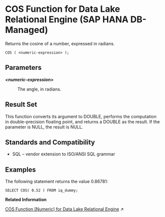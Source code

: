 <!-- loio0713b652c6864115aa6b767dbf8531a3 -->

# COS Function for Data Lake Relational Engine \(SAP HANA DB-Managed\)

Returns the cosine of a number, expressed in radians.



```
COS ( <numeric-expression> );
```



<a name="loio0713b652c6864115aa6b767dbf8531a3__section_rny_cql_srb"/>

## Parameters


<dl>
<dt><b>

*<numeric-expression\>*

</b></dt>
<dd>

The angle, in radians.



</dd>
</dl>



<a name="loio0713b652c6864115aa6b767dbf8531a3__section_wrl_dql_srb"/>

## Result Set

This function converts its argument to DOUBLE, performs the computation in double-precision floating point, and returns a DOUBLE as the result. If the parameter is NULL, the result is NULL.



<a name="loio0713b652c6864115aa6b767dbf8531a3__section_w4f_2ql_srb"/>

## Standards and Compatibility

-   SQL – vendor extension to ISO/ANSI SQL grammar



<a name="loio0713b652c6864115aa6b767dbf8531a3__section_z5r_2ql_srb"/>

## Examples

The following statement returns the value 0.86781:

```
SELECT COS( 0.52 ) FROM iq_dummy;
```

**Related Information**  


[COS Function \[Numeric\] for Data Lake Relational Engine](https://help.sap.com/viewer/19b3964099384f178ad08f2d348232a9/2024_3_QRC/en-US/a5406e3184f21015956e83d802a05631.html "Returns the cosine of a number, expressed in radians.") :arrow_upper_right:

